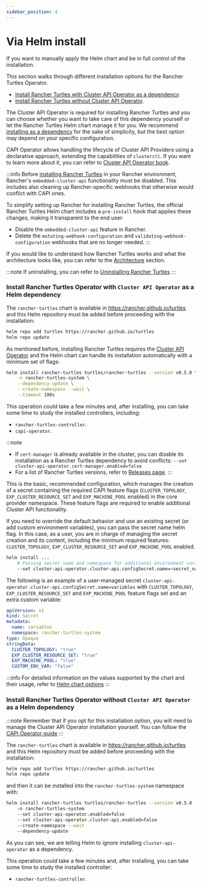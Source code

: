 ```yaml
---
sidebar_position: 4
---
```


# Via Helm install

If you want to manually apply the Helm chart and be in full control of the installation.

This section walks through different installation options for the Rancher Turtles Operator.
- [Install Rancher Turtles with Cluster API Operator as a dependency](#install-rancher-turtles-operator-with-cluster-api-operator-as-a-helm-dependency).
- [Install Rancher Turtles without Cluster API Operator](#install-rancher-turtles-operator-without-cluster-api-operator-as-a-helm-dependency).

The Cluster API Operator is required for installing Rancher Turtles and you can choose whether you want to take care of this dependency yourself or let the Rancher Turtles Helm chart manage it for you. We recommend [installing as a dependency](#install-rancher-turtles-operator-with-cluster-api-operator-as-a-helm-dependency) for the sake of simplicity, but the best option may depend on your specific configuration.

CAPI Operator allows handling the lifecycle of Cluster API Providers using a declarative approach, extending the capabilities of `clusterctl`. If you want to learn more about it, you can refer to [Cluster API Operator book](https://cluster-api-operator.sigs.k8s.io/). 

:::info
Before [installing Rancher Turtles](#install-rancher-turtles-operator-with-cluster-api-operator-as-a-helm-dependency) in your Rancher environment, Rancher's `embedded-cluster-api` functionality must be disabled. This includes also cleaning up Rancher-specific webhooks that otherwise would conflict with CAPI ones.

To simplify setting up Rancher for installing Rancher Turtles, the official Rancher Turtles Helm chart includes a `pre-install` hook that applies these changes, making it transparent to the end user:
- Disable the `embedded-cluster-api` feature in Rancher.
- Delete the `mutating-webhook-configuration` and `validating-webhook-configuration` webhooks that are no longer needed.
:::

If you would like to understand how Rancher Turtles works and what the architecture looks like, you can refer to the [Architecture](../../reference-guides/architecture/intro.md) section.

:::note
If uninstalling, you can refer to [Uninstalling Rancher Turtles](../uninstall_turtles.md)
:::

### Install Rancher Turtles Operator with `Cluster API Operator` as a Helm dependency

The `rancher-turtles` chart is available in https://rancher.github.io/turtles and this Helm repository must be added before proceeding with the installation:

```bash
helm repo add turtles https://rancher.github.io/turtles
helm repo update
```

As mentioned before, installing Rancher Turtles requires the [Cluster API Operator](https://github.com/kubernetes-sigs/cluster-api-operator) and the Helm chart can handle its installation automatically with a minimum set of flags:

```bash
helm install rancher-turtles turtles/rancher-turtles --version v0.5.0 \
    -n rancher-turtles-system \
    --dependency-update \
    --create-namespace --wait \
    --timeout 180s
```

This operation could take a few minutes and, after installing, you can take some time to study the installed controllers, including:
- `rancher-turtles-controller`.
- `capi-operator`.

:::note
- If `cert-manager` is already available in the cluster, you can disable its installation as a Rancher Turtles dependency to avoid conflicts:
`--set cluster-api-operator.cert-manager.enabled=false`
- For a list of Rancher Turtles versions, refer to [Releases page](https://github.com/rancher/turtles/releases).
:::

This is the basic, recommended configuration, which manages the creation of a secret containing the required CAPI feature flags (`CLUSTER_TOPOLOGY`, `EXP_CLUSTER_RESOURCE_SET` and `EXP_MACHINE_POOL` enabled) in the core provider namespace. These feature flags are required to enable additional Cluster API functionality.

If you need to override the default behavior and use an existing secret (or add custom environment variables), you can pass the secret name helm flag. In this case, as a user, you are in charge of managing the secret creation and its content, including the minimum required features: `CLUSTER_TOPOLOGY`, `EXP_CLUSTER_RESOURCE_SET` and `EXP_MACHINE_POOL` enabled.

```bash
helm install ...
    # Passing secret name and namespace for additional environment variables
    --set cluster-api-operator.cluster-api.configSecret.name=<secret_name>
```

The following is an example of a user-managed secret `cluster-api-operator.cluster-api.configSecret.name=variables` with `CLUSTER_TOPOLOGY`, `EXP_CLUSTER_RESOURCE_SET` and `EXP_MACHINE_POOL` feature flags set and an extra custom variable:

```yaml title="secret.yaml"
apiVersion: v1
kind: Secret
metadata:
  name: variables
  namespace: rancher-turtles-system
type: Opaque
stringData:
  CLUSTER_TOPOLOGY: "true"
  EXP_CLUSTER_RESOURCE_SET: "true"
  EXP_MACHINE_POOL: "true"
  CUSTOM_ENV_VAR: "false"
```

:::info
For detailed information on the values supported by the chart and their usage, refer to [Helm chart options](../../reference-guides/rancher-turtles-chart/values)
:::

### Install Rancher Turtles Operator without `Cluster API Operator` as a Helm dependency

:::note
Remember that if you opt for this installation option, you will need to manage the Cluster API Operator installation yourself. You can follow the [CAPI Operator guide](../../tasks/capi-operator/intro.md)
:::

The `rancher-turtles` chart is available in https://rancher.github.io/turtles and this Helm repository must be added before proceeding with the installation:

```bash
helm repo add turtles https://rancher.github.io/turtles
helm repo update
```

and then it can be installed into the `rancher-turtles-system` namespace with:

```bash
helm install rancher-turtles turtles/rancher-turtles --version v0.5.0
    -n rancher-turtles-system
    --set cluster-api-operator.enabled=false
    --set cluster-api-operator.cluster-api.enabled=false
    --create-namespace --wait
    --dependency-update
```

As you can see, we are telling Helm to ignore installing `cluster-api-operator` as a dependency.

This operation could take a few minutes and, after installing, you can take some time to study the installed controller:
- `rancher-turtles-controller`.

